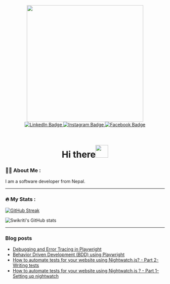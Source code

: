 <div id="header" align="center">
  <img src="https://media.giphy.com/media/LMcB8XospGZO8UQq87/giphy.gif" width="368"/>
</div>


<div id="badges" align="center">
  <a href="https://www.linkedin.com/in/swikriti-tripathi/">
    <img src="https://img.shields.io/badge/LinkedIn-blue?style=for-the-badge&logo=linkedin&logoColor=white" alt="LinkedIn Badge"/>
  </a>
  <a href="https://www.youtube.com/watch?v=dQw4w9WgXcQ&ab_channel=RickAstley">
    <img src="https://img.shields.io/badge/Instagram-%23E4405F.svg?style=for-the-badge&logo=Instagram&logoColor=white" alt="Instagram Badge"/>
  </a>
  <a href="https://www.youtube.com/watch?v=dQw4w9WgXcQ&ab_channel=RickAstley">
    <img src="https://img.shields.io/badge/Facebook-1877F2?logo=facebook&logoColor=fff&style=for-the-badge" alt="Facebook Badge"/>
  </a>
</div>

<!-- <div align="center">
<img align="center" src="https://komarev.com/ghpvc/?username=SwikritiT&style=flat-square&color=blueviolet" alt=""/>
</div> -->
<br>
<h1 align="center">Hi there<img src="https://media.giphy.com/media/hvRJCLFzcasrR4ia7z/giphy.gif" width="40"></h1>



### :woman_technologist: About Me :

I am a software developer from Nepal. 


- - - 

### :fire: My Stats :

[![GitHub Streak](https://streak-stats.demolab.com?user=SwikritiT&theme=radical&hide_border=true&border_radius=5)](https://git.io/streak-stats)

![Swikriti's GitHub stats](https://github-readme-stats.vercel.app/api?username=SwikritiT&show_icons=true&theme=radical&hide_border=true&border_radius=5&hide=stars&count_private=true&card_width=500px&include_all_commits=true)

- - - 

### Blog posts
<!-- BLOG-POST-LIST:START -->
- [Debugging and Error Tracing in Playwright](https://dev.to/jankaritech/debugging-and-error-tracing-in-playwright-516o)
- [Behavior Driven Development &lpar;BDD&rpar; using Playwright](https://dev.to/jankaritech/behavior-driven-development-bdd-using-playwright-n1o)
- [How to automate tests for your website using Nightwatch.js? - Part 2- Writing tests](https://dev.to/swikritit/how-to-automate-tests-for-your-website-using-nightwatchjs-part-2-writing-tests-4h6a)
- [How to automate tests for your website using Nightwatch.js ? - Part 1- Setting up nightwatch](https://dev.to/swikritit/how-to-automate-tests-for-your-website-using-nightwatchjs-part-1-setting-up-nightwatch-53m4)
<!-- BLOG-POST-LIST:END -->
